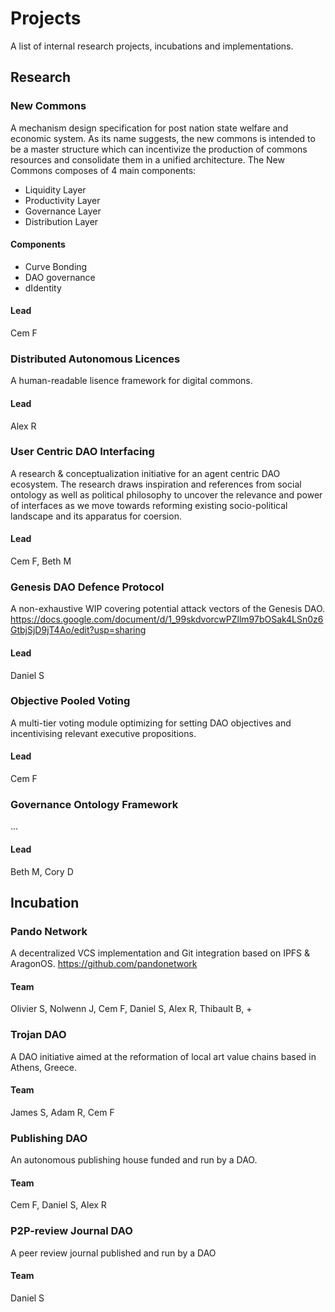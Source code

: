 # Projects
A list of internal research projects, incubations and implementations.

## Research
### New Commons
A mechanism design specification for post nation state welfare and economic system. As its name suggests, the new commons is intended to be a master structure which can incentivize the production of commons resources and consolidate them in a unified architecture.
The New Commons composes of 4 main components:
- Liquidity Layer
- Productivity Layer
- Governance Layer
- Distribution Layer
#### Components
- Curve Bonding
- DAO governance
- dIdentity
#### Lead
Cem F

### Distributed Autonomous Licences
A human-readable lisence framework for digital commons.
#### Lead
Alex R

### User Centric DAO Interfacing
A research & conceptualization initiative for an agent centric DAO ecosystem. The research draws inspiration and references from social ontology as well as political philosophy to uncover the relevance and power of interfaces as we move towards reforming existing socio-political landscape and its apparatus for coersion.
#### Lead
Cem F, Beth M

### Genesis DAO Defence Protocol
A non-exhaustive WIP covering potential attack vectors of the Genesis DAO.
https://docs.google.com/document/d/1_99skdvorcwPZllm97bOSak4LSn0z6GtbjSjD9jT4Ao/edit?usp=sharing
#### Lead
Daniel S

### Objective Pooled Voting
A multi-tier voting module optimizing for setting DAO objectives and incentivising relevant executive propositions.
#### Lead
Cem F

### Governance Ontology Framework
...
#### Lead
Beth M, Cory D

## Incubation
### Pando Network
A decentralized VCS implementation and Git integration based on IPFS & AragonOS.
https://github.com/pandonetwork
#### Team
Olivier S, Nolwenn J, Cem F, Daniel S, Alex R, Thibault B, +

### Trojan DAO
A DAO initiative aimed at the reformation of local art value chains based in Athens, Greece.
#### Team
James S, Adam R, Cem F

### Publishing DAO
An autonomous publishing house funded and run by a DAO.

#### Team
Cem F, Daniel S, Alex R

### P2P-review Journal DAO
A peer review journal published and run by a DAO

#### Team
Daniel S
